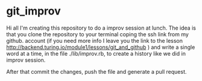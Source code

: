 # git_improv

Hi all I'm creating this repository to do a improv session at lunch.
The idea is that you clone the repository to your terminal coping the ssh link from my github.
account (if you need more  info I leave you the link to the lesson  http://backend.turing.io/module1/lessons/git_and_github )
and write a single word at a time, in the file  ./lib/improv.rb, to create a history like we did in improv session.

After that commit the changes, push the file and generate a pull request.
